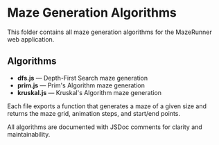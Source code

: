 # Maze Generation Algorithms

This folder contains all maze generation algorithms for the MazeRunner web application.

## Algorithms
- **dfs.js** — Depth-First Search maze generation
- **prim.js** — Prim's Algorithm maze generation
- **kruskal.js** — Kruskal's Algorithm maze generation

Each file exports a function that generates a maze of a given size and returns the maze grid, animation steps, and start/end points.

All algorithms are documented with JSDoc comments for clarity and maintainability.
